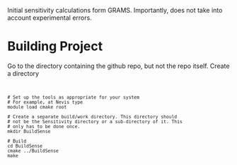 Initial sensitivity calculations form GRAMS.
Importantly, does not take into account experimental errors.

# Building Project
Go to the directory containing the github repo, but not the repo itself. Create a directory
<code>
```
# Set up the tools as appropriate for your system
# For example, at Nevis type
module load cmake root

# Create a separate build/work directory. This directory should
# not be the Sensitivity directory or a sub-directory of it. This
# only has to be done once. 
mkdir BuildSense

# Build
cd BuildSense
cmake ../BuildSense
make
```
<code>